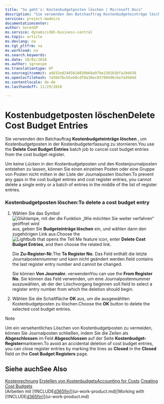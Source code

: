 ```yaml
---
title: "So geht's: Kostenbudgetposten löschen | Microsoft Docs"
description: "Sie verwenden den Batchauftrag Kostenbudgeteinträge löschen , um Kostenbudgetposten in der Kostenbudgeterfassung zu stornieren."
services: project-madeira
documentationcenter: 
author: SorenGP
ms.service: dynamics365-business-central
ms.topic: article
ms.devlang: na
ms.tgt_pltfrm: na
ms.workload: na
ms.search.keywords: 
ms.date: 10/01/2018
ms.author: sgroespe
ms.translationtype: HT
ms.sourcegitcommit: add32e82465610830b68a979e238103bfa10d438
ms.openlocfilehash: 7a5647bcb5a58cdf0a38ec037994d6cbe7a9504d
ms.contentlocale: de-de
ms.lasthandoff: 11/29/2018

---
```

# <a name="delete-cost-budget-entries"></a><span data-ttu-id="7ed04-103">Kostenbudgetposten löschen</span><span class="sxs-lookup"><span data-stu-id="7ed04-103">Delete Cost Budget Entries</span></span>
<span data-ttu-id="7ed04-104">Sie verwenden den Batchauftrag **Kostenbudgeteinträge löschen** , um Kostenbudgetposten in der Kostenbudgeterfassung zu stornieren.</span><span class="sxs-lookup"><span data-stu-id="7ed04-104">You use the **Delete Cost Budget Entries** batch job to cancel cost budget entries from the cost budget register.</span></span>  

<span data-ttu-id="7ed04-105">Um keine Lücken in den Kostenbudgetposten und den Kostenjournalposten entstehen zu lassen, können Sie einen einzelnen Posten oder eine Gruppe von Posten nicht mitten in der Liste der Journalposten löschen.</span><span class="sxs-lookup"><span data-stu-id="7ed04-105">To prevent any gaps in the cost budget entries and cost register entries, you cannot delete a single entry or a batch of entries in the middle of the list of register entries.</span></span>  

### <a name="to-delete-a-cost-budget-entry"></a><span data-ttu-id="7ed04-106">Kostenbudgetposten löschen:</span><span class="sxs-lookup"><span data-stu-id="7ed04-106">To delete a cost budget entry</span></span>  

1.  <span data-ttu-id="7ed04-107">Wählen Sie das Symbol ![Glühlampe, mit der die Funktion „Wie möchten Sie weiter verfahren“ geöffnet wird](media/ui-search/search_small.png "Wie möchten Sie weiter verfahren?") aus, geben Sie **Budgeteinträge löschen** ein, und wählen dann den zugehörigen Link aus.</span><span class="sxs-lookup"><span data-stu-id="7ed04-107">Choose the ![Lightbulb that opens the Tell Me feature](media/ui-search/search_small.png "Tell me what you want to do") icon, enter **Delete Cost Budget Entries**, and then choose the related link.</span></span>  

    <span data-ttu-id="7ed04-108">Die **Zu-Register-Nr.**</span><span class="sxs-lookup"><span data-stu-id="7ed04-108">The **To Register No.**</span></span> <span data-ttu-id="7ed04-109">Das Feld  enthält die letzte Journalpostennummer und kann nicht geändert werden.</span><span class="sxs-lookup"><span data-stu-id="7ed04-109">field contains the last register entry number and cannot be changed.</span></span>  

    <span data-ttu-id="7ed04-110">Sie können **Von Journalnr.** verwenden</span><span class="sxs-lookup"><span data-stu-id="7ed04-110">You can use the **From Register No.**</span></span> <span data-ttu-id="7ed04-111">Sie können das Feld  verwenden, um eine Journalpostennummer auszuwählen, ab der der Löschvorgang beginnen soll.</span><span class="sxs-lookup"><span data-stu-id="7ed04-111">field to select a register entry number from which the deletion should begin.</span></span>  
2.  <span data-ttu-id="7ed04-112">Wählen Sie die Schaltfläche **OK** aus, um die ausgewählten Kostenbudgetposten zu löschen.</span><span class="sxs-lookup"><span data-stu-id="7ed04-112">Choose the **OK** button to delete the selected cost budget entries.</span></span>  

> [!NOTE]  
>  <span data-ttu-id="7ed04-113">Um ein versehentliches Löschen von Kostenbudgetposten zu vermeiden, können Sie Journalposten schließen, indem Sie die Zeilen als **Abgeschlossen** im Feld **Abgeschlossen** auf der Seite **Kostenbudget-Register**markieren.</span><span class="sxs-lookup"><span data-stu-id="7ed04-113">To avoid an accidental deletion of cost budget entries, you can close register entries by marking the lines as **Closed** in the **Closed** field on the **Cost Budget Registers** page.</span></span>  

## <a name="see-also"></a><span data-ttu-id="7ed04-114">Siehe auch</span><span class="sxs-lookup"><span data-stu-id="7ed04-114">See Also</span></span>  
<span data-ttu-id="7ed04-115">[Kostenrechnung](finance-manage-cost-accounting.md)
[Erstellen von Kostenbudgets](finance-create-cost-budgets.md)</span><span class="sxs-lookup"><span data-stu-id="7ed04-115">[Accounting for Costs](finance-manage-cost-accounting.md)
[Creating Cost Budgets](finance-create-cost-budgets.md)</span></span>  
<span data-ttu-id="7ed04-116">[Arbeiten mit [!INCLUDE[d365fin](includes/d365fin_md.md)]](ui-work-product.md)</span><span class="sxs-lookup"><span data-stu-id="7ed04-116">[Working with [!INCLUDE[d365fin](includes/d365fin_md.md)]](ui-work-product.md)</span></span>

